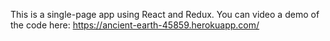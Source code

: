 This is a single-page app using React and Redux.
You can video a demo of the code here:
https://ancient-earth-45859.herokuapp.com/
